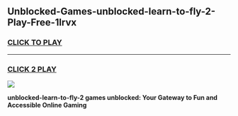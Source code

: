 
## Unblocked-Games-unblocked-learn-to-fly-2-Play-Free-1lrvx
<h3>
<a href="https://premium76.site?title=unblocked-learn-to-fly-2&ref=18A1">CLICK TO PLAY</a></h3>
<hr>

<h3>
<a href="https://premium76.site?title=unblocked-learn-to-fly-2&ref=18A1">CLICK 2 PLAY</a>
  
</h3>

<a href="https://premium76.site?title=unblocked-learn-to-fly-2&ref=18A1"><img src="https://clearcache.store/games.png"></a>


**unblocked-learn-to-fly-2 games unblocked: Your Gateway to Fun and Accessible Online Gaming**
